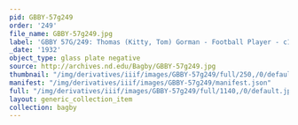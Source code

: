 ```yaml
---
pid: GBBY-57g249
order: '249'
file_name: GBBY-57g249.jpg
label: 'GBBY 57G/249: Thomas (Kitty, Tom) Gorman - Football Player - c1932'
_date: '1932'
object_type: glass plate negative
source: http://archives.nd.edu/Bagby/GBBY-57g249.jpg
thumbnail: "/img/derivatives/iiif/images/GBBY-57g249/full/250,/0/default.jpg"
manifest: "/img/derivatives/iiif/images/GBBY-57g249/manifest.json"
full: "/img/derivatives/iiif/images/GBBY-57g249/full/1140,/0/default.jpg"
layout: generic_collection_item
collection: bagby
---
```

